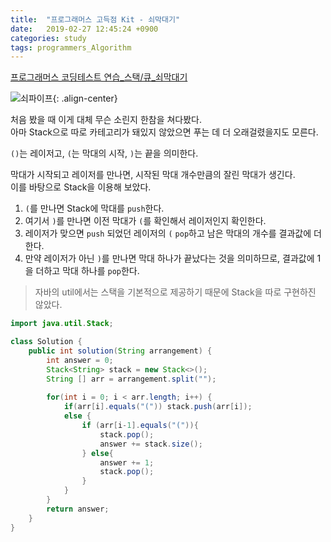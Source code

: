 ```yaml
---
title:  "프로그래머스 고득점 Kit - 쇠막대기"
date:   2019-02-27 12:45:24 +0900
categories: study
tags: programmers_Algorithm
---
```


[프로그래머스 코딩테스트 연습_스택/큐_쇠막대기](https://programmers.co.kr/learn/courses/30/lessons/42585)

![쇠파이프](https://grepp-programmers.s3.amazonaws.com/files/ybm/dbd166625b/d3ae656b-bb7b-421c-9f74-fa9ea800b860.png){: .align-center}

처음 봤을 때 이게 대체 무슨 소린지 한참을 쳐다봤다.  
아마 Stack으로 따로 카테고리가 돼있지 않았으면 푸는 데 더 오래걸렸을지도 모른다.  

`()`는 레이저고, `(`는 막대의 시작, `)`는 끝을 의미한다.  
  
막대가 시작되고 레이저를 만나면, 시작된 막대 개수만큼의 잘린 막대가 생긴다.  
이를 바탕으로 Stack을 이용해 보았다.  

1. `(`를 만나면 Stack에 막대를 `push`한다.  
2. 여기서 `)`를 만나면 이전 막대가 `(`를 확인해서 레이저인지 확인한다.  
3. 레이저가 맞으면 `push` 되었던 레이저의 `(` `pop`하고 남은 막대의 개수를 결과값에 더한다.  
4. 만약 레이저가 아닌 `)`를 만나면 막대 하나가 끝났다는 것을 의미하므로, 결과값에 1을 더하고 막대 하나를 `pop`한다.  

> 자바의 util에서는 스택을 기본적으로 제공하기 때문에 Stack을 따로 구현하진 않았다.

```java
import java.util.Stack;

class Solution {
    public int solution(String arrangement) {
        int answer = 0;
        Stack<String> stack = new Stack<>();
		String [] arr = arrangement.split("");
        
		for(int i = 0; i < arr.length; i++) {
			if(arr[i].equals("(")) stack.push(arr[i]);
		    else {
                if (arr[i-1].equals("(")){
                    stack.pop();
                    answer += stack.size();
                } else{
                    answer += 1;
                    stack.pop();
                }
            }
        }
        return answer;
    }
}
```
